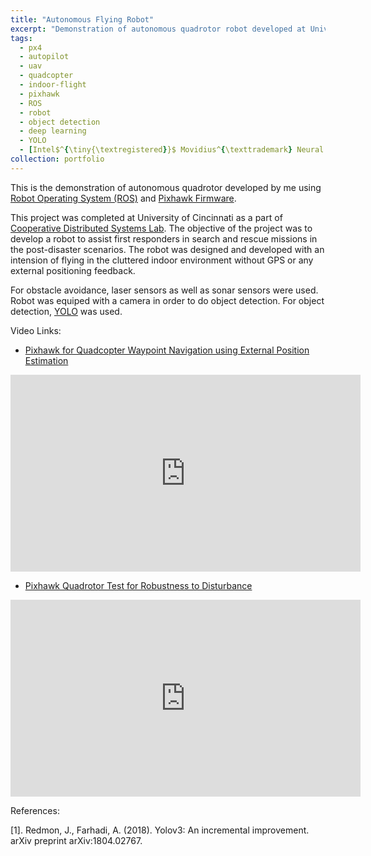 ```yaml
---
title: "Autonomous Flying Robot"
excerpt: "Demonstration of autonomous quadrotor robot developed at University of Cincinnati with an objective to assist in search and rescue missions in the post-disaster scenarios."
tags:
  - px4
  - autopilot
  - uav
  - quadcopter
  - indoor-flight
  - pixhawk
  - ROS
  - robot
  - object detection
  - deep learning
  - YOLO
  - [Intel$^{\tiny{\textregistered}}$ Movidius^{\texttrademark} Neural Compute Stick](https://software.intel.com/en-us/neural-compute-stick)
collection: portfolio
---
```


This is the demonstration of autonomous quadrotor developed by me using [Robot Operating System (ROS)](http://www.ros.org/) and [Pixhawk Firmware](https://px4.io/).

This project was completed at University of Cincinnati as a part of [Cooperative Distributed Systems Lab](https://ceas.uc.edu/research/centers-labs/cooperative-distributed-systems-lab.html). The objective of the project was to develop a robot to assist first responders in search and rescue missions in the post-disaster scenarios. The robot was designed and developed with an intension of flying in the cluttered indoor environment without GPS or any external positioning feedback.

For obstacle avoidance, laser sensors as well as sonar sensors were used. Robot was equiped with a camera in order to do object detection. For object detection, [YOLO](https://pjreddie.com/darknet/yolo/) was used.

Video Links:
* [Pixhawk for Quadcopter Waypoint Navigation using External Position Estimation](https://youtu.be/U_rrq_xeDkc)
<iframe width="560" height="315" src="https://www.youtube.com/embed/U_rrq_xeDkc" frameborder="0" allow="accelerometer; autoplay; encrypted-media; gyroscope; picture-in-picture" allowfullscreen></iframe>

* [Pixhawk Quadrotor Test for Robustness to Disturbance](https://www.youtube.com/watch?v=qzLG4EuJ_VQ)
<iframe width="560" height="315" src="https://www.youtube.com/embed/qzLG4EuJ_VQ" frameborder="0" allow="accelerometer; autoplay; encrypted-media; gyroscope; picture-in-picture" allowfullscreen></iframe>


References:

\[1\]. Redmon, J., Farhadi, A. (2018). Yolov3: An incremental improvement. arXiv preprint arXiv:1804.02767.
